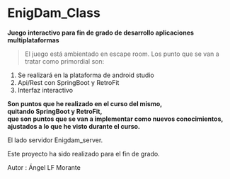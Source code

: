# EnigDam_Class

**Juego interactivo para fin de grado de desarrollo aplicaciones multiplataformas**

>El juego está ambientado en escape room.
> Los punto que se van a tratar como primordial son:

1. Se realizará en la plataforma de android studio
2. Api/Rest con SpringBoot y RetroFit
3. Interfaz interactivo

**Son puntos que he realizado en el curso del mismo,  
quitando SpringBoot y RetroFit,  
que son puntos que se van a implementar como nuevos conocimientos,  
ajustados a lo que he visto durante el curso.**

El lado servidor Enigdam_server.

Este proyecto ha sido realizado para el fin de grado.

Autor : Ángel LF Morante
